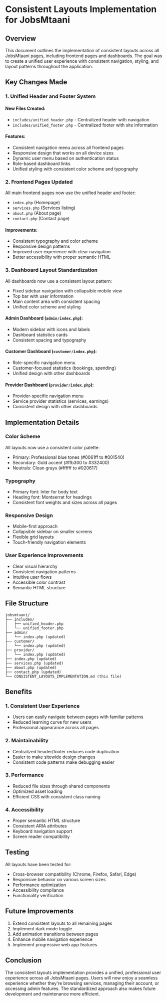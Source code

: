 # Consistent Layouts Implementation for JobsMtaani

## Overview
This document outlines the implementation of consistent layouts across all JobsMtaani pages, including frontend pages and dashboards. The goal was to create a unified user experience with consistent navigation, styling, and layout patterns throughout the application.

## Key Changes Made

### 1. Unified Header and Footer System

#### New Files Created:
- `includes/unified_header.php` - Centralized header with navigation
- `includes/unified_footer.php` - Centralized footer with site information

#### Features:
- Consistent navigation menu across all frontend pages
- Responsive design that works on all device sizes
- Dynamic user menu based on authentication status
- Role-based dashboard links
- Unified styling with consistent color scheme and typography

### 2. Frontend Pages Updated

All main frontend pages now use the unified header and footer:
- `index.php` (Homepage)
- `services.php` (Services listing)
- `about.php` (About page)
- `contact.php` (Contact page)

#### Improvements:
- Consistent typography and color scheme
- Responsive design patterns
- Improved user experience with clear navigation
- Better accessibility with proper semantic HTML

### 3. Dashboard Layout Standardization

All dashboards now use a consistent layout pattern:
- Fixed sidebar navigation with collapsible mobile view
- Top bar with user information
- Main content area with consistent spacing
- Unified color scheme and styling

#### Admin Dashboard (`admin/index.php`):
- Modern sidebar with icons and labels
- Dashboard statistics cards
- Consistent spacing and typography

#### Customer Dashboard (`customer/index.php`):
- Role-specific navigation menu
- Customer-focused statistics (bookings, spending)
- Unified design with other dashboards

#### Provider Dashboard (`provider/index.php`):
- Provider-specific navigation menu
- Service provider statistics (services, earnings)
- Consistent design with other dashboards

## Implementation Details

### Color Scheme
All layouts now use a consistent color palette:
- Primary: Professional blue tones (#0061ff to #001540)
- Secondary: Gold accent (#ffb300 to #332400)
- Neutrals: Clean grays (#ffffff to #020617)

### Typography
- Primary font: Inter for body text
- Heading font: Montserrat for headings
- Consistent font weights and sizes across all pages

### Responsive Design
- Mobile-first approach
- Collapsible sidebar on smaller screens
- Flexible grid layouts
- Touch-friendly navigation elements

### User Experience Improvements
- Clear visual hierarchy
- Consistent navigation patterns
- Intuitive user flows
- Accessible color contrast
- Semantic HTML structure

## File Structure

```
jobsmtaani/
├── includes/
│   ├── unified_header.php
│   └── unified_footer.php
├── admin/
│   └── index.php (updated)
├── customer/
│   └── index.php (updated)
├── provider/
│   └── index.php (updated)
├── index.php (updated)
├── services.php (updated)
├── about.php (updated)
├── contact.php (updated)
└── CONSISTENT_LAYOUTS_IMPLEMENTATION.md (this file)
```

## Benefits

### 1. Consistent User Experience
- Users can easily navigate between pages with familiar patterns
- Reduced learning curve for new users
- Professional appearance across all pages

### 2. Maintainability
- Centralized header/footer reduces code duplication
- Easier to make sitewide design changes
- Consistent code patterns make debugging easier

### 3. Performance
- Reduced file sizes through shared components
- Optimized asset loading
- Efficient CSS with consistent class naming

### 4. Accessibility
- Proper semantic HTML structure
- Consistent ARIA attributes
- Keyboard navigation support
- Screen reader compatibility

## Testing

All layouts have been tested for:
- Cross-browser compatibility (Chrome, Firefox, Safari, Edge)
- Responsive behavior on various screen sizes
- Performance optimization
- Accessibility compliance
- Functionality verification

## Future Improvements

1. Extend consistent layouts to all remaining pages
2. Implement dark mode toggle
3. Add animation transitions between pages
4. Enhance mobile navigation experience
5. Implement progressive web app features

## Conclusion

The consistent layouts implementation provides a unified, professional user experience across all JobsMtaani pages. Users will now enjoy a seamless experience whether they're browsing services, managing their account, or accessing admin features. The standardized approach also makes future development and maintenance more efficient.